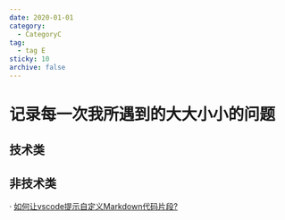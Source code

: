 ```yaml
---
date: 2020-01-01
category:
  - CategoryC
tag:
  - tag E
sticky: 10
archive: false
---
```


# 记录每一次我所遇到的大大小小的问题

## 技术类


## 非技术类
· [如何让vscode提示自定义Markdown代码片段?](https://www.cnblogs.com/jeffery-liu/p/17482768.html#/c/subject/p/17482768.html)